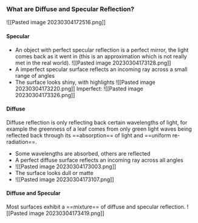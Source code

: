 ### What are Diffuse and Specular Reflection?
![[Pasted image 20230304172516.png]]
#### Specular
- An object with perfect specular reflection is a perfect mirror, the light comes back as it went in (this is an approximation which is not really met in the real world). 
![[Pasted image 20230304173128.png]]
- A imperfect specular surface reflects an incoming ray across a small range of angles
- The surface looks shiny, with highlights
![[Pasted image 20230304173220.png]]
Imperfect:
![[Pasted image 20230304173326.png]]


#### Diffuse
Diffuse reflection is only reflecting back certain wavelengths of light, for example the greenness of a leaf comes from only green light waves being reflected back through its ==absorption== of light and ==uniform re-radiation==.
- Some wavelengths are absorbed, others are reflected
- A perfect diffuse surface reflects an incoming ray across all angles
- ![[Pasted image 20230304173003.png]]
- The surface looks dull or matte
- ![[Pasted image 20230304173107.png]]

#### Diffuse and Specular
Most surfaces exhibit a ==mixture== of diffuse and specular reflection.
![[Pasted image 20230304173419.png]]